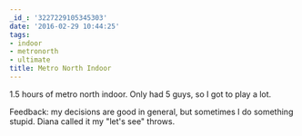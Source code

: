 ```yaml
---
_id_: '3227229105345303'
date: '2016-02-29 10:44:25'
tags:
- indoor
- metronorth
- ultimate
title: Metro North Indoor
---
```


1.5 hours of metro north indoor. Only had 5 guys, so I got to play a lot.

Feedback: my decisions are good in general, but sometimes I do something stupid. Diana called it my "let's see" throws.

